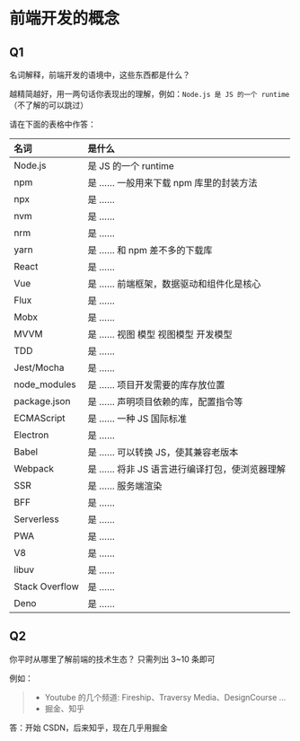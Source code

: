 # 前端开发的概念

## Q1

名词解释，前端开发的语境中，这些东西都是什么？

越精简越好，用一两句话你表现出的理解，例如：`Node.js 是 JS 的一个 runtime`  
（不了解的可以跳过）

请在下面的表格中作答：

| 名词           | 是什么                                       |
| :------------- | :------------------------------------------- |
| Node.js        | 是 JS 的一个 runtime                         |
| npm            | 是 …… 一般用来下载 npm 库里的封装方法        |
| npx            | 是 ……                                        |
| nvm            | 是 ……                                        |
| nrm            | 是 ……                                        |
| yarn           | 是 …… 和 npm 差不多的下载库                  |
| React          | 是 ……                                        |
| Vue            | 是 …… 前端框架，数据驱动和组件化是核心       |
| Flux           | 是 ……                                        |
| Mobx           | 是 ……                                        |
| MVVM           | 是 …… 视图 模型 视图模型 开发模型            |
| TDD            | 是 ……                                        |
| Jest/Mocha     | 是 ……                                        |
| node_modules   | 是 …… 项目开发需要的库存放位置               |
| package.json   | 是 …… 声明项目依赖的库，配置指令等           |
| ECMAScript     | 是 …… 一种 JS 国际标准                       |
| Electron       | 是 ……                                        |
| Babel          | 是 …… 可以转换 JS，使其兼容老版本            |
| Webpack        | 是 …… 将非 JS 语言进行编译打包，使浏览器理解 |
| SSR            | 是 …… 服务端渲染                             |
| BFF            | 是 ……                                        |
| Serverless     | 是 ……                                        |
| PWA            | 是 ……                                        |
| V8             | 是 ……                                        |
| libuv          | 是 ……                                        |
| Stack Overflow | 是 ……                                        |
| Deno           | 是 ……                                        |

## Q2

你平时从哪里了解前端的技术生态？
只需列出 3~10 条即可

例如：

> - Youtube 的几个频道: Fireship、Traversy Media、DesignCourse …
> - 掘金、知乎

答：开始 CSDN，后来知乎，现在几乎用掘金
